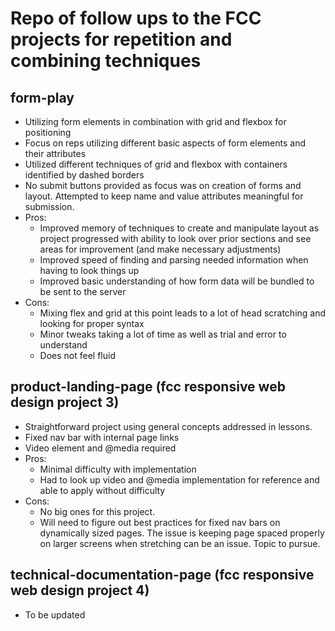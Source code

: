 # Repo of follow ups to the FCC projects for repetition and combining techniques

## form-play

* Utilizing form elements in combination with grid and flexbox for positioning
* Focus on reps utilizing different basic aspects of form elements and their attributes
* Utilized different techniques of grid and flexbox with containers identified by dashed borders
* No submit buttons provided as focus was on creation of forms and layout. Attempted to keep name and value attributes meaningful for submission.
* Pros:
    * Improved memory of techniques to create and manipulate layout as project progressed with ability to look over prior sections and see areas for improvement (and make necessary adjustments)
    * Improved speed of finding and parsing needed information when having to look things up
    * Improved basic understanding of how form data will be bundled to be sent to the server
* Cons: 
    * Mixing flex and grid at this point leads to a lot of head scratching and looking for proper syntax
    * Minor tweaks taking a lot of time as well as trial and error to understand
    * Does not feel fluid

## product-landing-page (fcc responsive web design project 3)

* Straightforward project using general concepts addressed in lessons.
* Fixed nav bar with internal page links
* Video element and @media required
* Pros:
    * Minimal difficulty with implementation
    * Had to look up video and @media implementation for reference and able to apply without difficulty
* Cons: 
    * No big ones for this project.
    * Will need to figure out best practices for fixed nav bars on dynamically sized pages. The issue is keeping page spaced properly on larger screens when stretching can be an issue. Topic to pursue.

## technical-documentation-page (fcc responsive web design project 4)
* To be updated